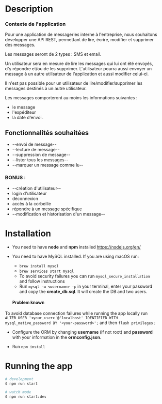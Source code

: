 # Description

### Contexte de l'application

Pour une application de messageries interne à l'entreprise, nous souhaitons développer une API REST, permettant de lire, écrire, modifier et supprimer des messages.

Les messages seront de 2 types : SMS et email.

Un utilisateur sera en mesure de lire les messages qui lui ont été envoyés, d'y répondre et/ou de les supprimer.
L'utilisateur pourra aussi envoyer un message à un autre utilisateur de l'application et aussi modifier celui-ci.

Il n'est pas possible pour un utilisateur de lire/modifier/supprimer les messages destinés à un autre utilisateur.

Les messages comporteront au moins les informations suivantes :
- le message
- l'expéditeur
- la date d'envoi.

## Fonctionnalités souhaitées
- --envoi de message--
- --lecture de message--
- --suppression de message--
- --lister tous les messages--
- --marquer un message comme lu--

### BONUS :
- --création d'utilisateur--
- login d'utilisateur
- déconnexion
- accès à la corbeille
- répondre à un message spécifique
- --modification et historisation d'un message--

# Installation

* You need to have **node** and **npm** installed https://nodejs.org/en/

* You need to have MySQL installed. If you are using macOS run:
  - `brew install mysql`
  - `brew services start mysql`
  - To avoid security failures you can run `mysql_secure_installation` and follow instructions
  - Run `mysql -u <username> -p` in your terminal, enter your password and copy the **create_db.sql**.
  It will create the DB and two users.

  #### Problem known 

 To avoid database connection failures while running the app locally run `ALTER USER '<your_user>'@'localhost' IDENTIFIED WITH mysql_native_password BY '<your-password>';` and then `flush privileges;`

* Configure the ORM by changing **username** (if not root) and **password** with your information in the **ormconfig.json**.

* Run `npm install`

# Running the app

```bash
# development
$ npm run start

# watch mode
$ npm run start:dev

```

